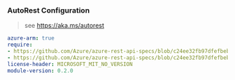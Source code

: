 ### AutoRest Configuration

> see https://aka.ms/autorest

``` yaml
azure-arm: true
require:
- https://github.com/Azure/azure-rest-api-specs/blob/c24ee32fb97dfefbeb34df5f981af8470bdf6593/specification/network/resource-manager/readme.md
- https://github.com/Azure/azure-rest-api-specs/blob/c24ee32fb97dfefbeb34df5f981af8470bdf6593/specification/network/resource-manager/readme.go.md
license-header: MICROSOFT_MIT_NO_VERSION
module-version: 0.2.0
```